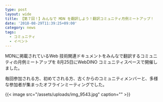 ```yaml
---
type: post
layout: wide
title: 【第７回！】みんなで MDN を翻訳しよう！翻訳コミュニティ月例ミートアップ！
date: '2018-08-29T11:39:25+09:00'
category: news
tags:
  - コミュニティ
  - イベント
---
```

MDNに掲載されているWeb 技術関連ドキュメントをみんなで翻訳するコミュニティの月例ミートアップを 8月25日にWebDINO コミュニティスペースで開催しました。

毎回参加される方、初めてされる方、古くからのコミュニティメンバーと、多様な参加者が集まったオフラインミーティングでした。

{{< image src="/assets/uploads/img_9543.jpg" caption="" >}}
